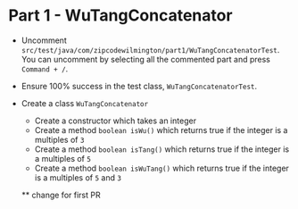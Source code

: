 # Part 1 - WuTangConcatenator
* Uncomment `src/test/java/com/zipcodewilmington/part1/WuTangConcatenatorTest`. You can uncomment by selecting all the commented part and press `Command + /`.
* Ensure 100% success in the test class, `WuTangConcatenatorTest`.
* Create a class `WuTangConcatenator` 
    * Create a constructor which takes an integer
    * Create a method `boolean isWu()` which returns true if the integer is a multiples of `3`
    * Create a method `boolean isTang()` which returns true if the integer is a multiples of `5`
    * Create a method `boolean isWuTang()` which returns true if the integer is a multiples of `5` and `3`
    
    
    ** change for first PR
